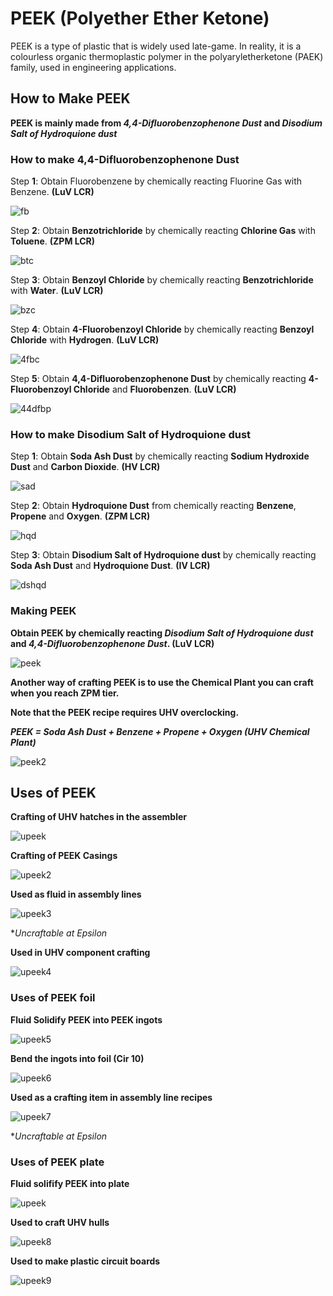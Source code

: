 # PEEK (Polyether Ether Ketone)

PEEK is a type of plastic that is widely used late-game. In reality, it is a colourless organic thermoplastic polymer in the polyaryletherketone (PAEK) family, used in engineering applications. 

## How to Make PEEK

**PEEK is mainly made from *4,4-Difluorobenzophenone Dust* and *Disodium Salt of Hydroquione dust***

### How to make 4,4-Difluorobenzophenone Dust

Step **1**: Obtain Fluorobenzene by chemically reacting Fluorine Gas with Benzene. **(LuV LCR)**

![fb](PEEK_img/large_chemical_reactor_fluorobenzene_process.png)

Step **2**: Obtain **Benzotrichloride** by chemically reacting **Chlorine Gas** with **Toluene**. **(ZPM LCR)**

![btc](PEEK_img/large_chemical_reactor_benzotrichloride_process.png)

Step **3**: Obtain **Benzoyl Chloride** by chemically reacting **Benzotrichloride** with **Water**. **(LuV LCR)**

![bzc](PEEK_img/large_chemical_reactor_benzoyl_chloride_process.png)

Step **4**: Obtain **4-Fluorobenzoyl Chloride** by chemically reacting **Benzoyl Chloride** with **Hydrogen**. **(LuV LCR)**

![4fbc](PEEK_img/large_chemical_reactor_4_fluorobenzoyl_chloride_process.png)

Step **5**: Obtain **4,4-Difluorobenzophenone Dust** by chemically reacting **4-Fluorobenzoyl Chloride** and **Fluorobenzen**. **(LuV LCR)**

![44dfbp](PEEK_img/large_chemical_reactor_44_difluorobenzophenone_process.png)

### How to make Disodium Salt of Hydroquione dust

Step **1**: Obtain **Soda Ash Dust** by chemically reacting **Sodium Hydroxide Dust** and **Carbon Dioxide**. **(HV LCR)**

![sad](PEEK_img/large_chemical_reactor_soda_ash_from_carbon_dioxide.png)

Step **2**: Obtain **Hydroquione Dust** from chemically reacting **Benzene**, **Propene** and **Oxygen**. **(ZPM LCR)**

![hqd](PEEK_img/large_chemical_reactor_hydroquinone_process.png)

Step **3**: Obtain **Disodium Salt of Hydroquione dust** by chemically reacting **Soda Ash Dust** and **Hydroquione Dust**. **(IV LCR)**

![dshqd](PEEK_img/large_chemical_reactor_disodium_salt_of_hydroquinone_process.png)

### Making PEEK

**Obtain PEEK by chemically reacting *Disodium Salt of Hydroquione dust* and *4,4-Difluorobenzophenone Dust*. (LuV LCR)**

![peek](PEEK_img/large_chemical_reactor_peek_process.png)

**Another way of crafting PEEK is to use the Chemical Plant you can craft when you reach ZPM tier.**

**Note that the PEEK recipe requires UHV overclocking.**

***PEEK = Soda Ash Dust + Benzene + Propene + Oxygen (UHV Chemical Plant)***

![peek2](PEEK_img/chemical_plant_effortless_peek_process.png)

## Uses of PEEK

**Crafting of UHV hatches in the assembler**

![upeek](PEEK_img/assembler_uhv_dual_output_hatch.png)

**Crafting of PEEK Casings**

![upeek2](PEEK_img/assembler_peek_casing.png)

**Used as fluid in assembly lines**

![upeek3](PEEK_img/assembly_line_draconic_processor_mainframe.png) 

**Uncraftable at Epsilon*

**Used in UHV component crafting**

![upeek4](PEEK_img/component_part_assembly_uhv_microfluidic_flow_valve.png)

### Uses of PEEK foil

**Fluid Solidify PEEK into PEEK ingots**

![upeek5](PEEK_img/fluid_solidifier_solidify_polyether_ether_ketone_to_ingot.png)

**Bend the ingots into foil (Cir 10)**

![upeek6](PEEK_img/bender_bend_polyether_ether_ketone_ingot_to_foil.png)

**Used as a crafting item in assembly line recipes**
 
![upeek7](PEEK_img/assembly_line_draconic_processor_mainframe.png)

**Uncraftable at Epsilon*

### Uses of PEEK plate

**Fluid solifify PEEK into plate**

![upeek](PEEK_img/fluid_solidifier_solidify_polyether_ether_ketone_to_plate.png)

**Used to craft UHV hulls**

![upeek8](PEEK_img/kjs_gtceu_uhv_machine_hull.png)

**Used to make plastic circuit boards**

![upeek9](PEEK_img/chemical_reactor_plastic_boards_peek.png)